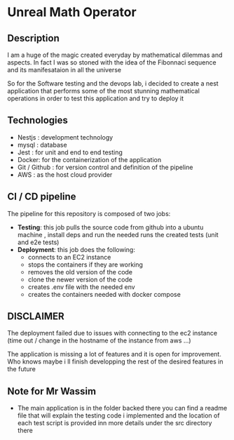 # Unreal Math Operator

## Description 

I am a huge of the magic created everyday by mathematical dilemmas and aspects. In fact I was so stoned with the idea of the Fibonnaci sequence and its manifesataion in all the universe

So for the Software testing and the devops lab, i decided to create a nest application that performs some of the most stunning mathematical operations in order to test this application and try to deploy it 

## Technologies
* Nestjs : development technology
* mysql : database
* Jest : for unit and end to end testing
* Docker: for the containerization of the application
* Git / Github : for version control and definition of the pipeline
* AWS : as the host cloud provider 

## CI / CD pipeline
The pipeline for this repository is composed of two jobs: 
* **Testing**: this job pulls the source code from github into a ubuntu machine , install deps and run the needed runs the created tests (unit and e2e tests)
* **Deployment**: this job does the following:
    * connects to an EC2 instance 
    * stops the containers if they are working
    * removes the old version of the code 
    * clone the newer version of the code
    * creates .env file with the needed env 
    * creates the containers needed with docker compose

## DISCLAIMER
The deployment failed due to issues with connecting to the ec2 instance (time out / change in the hostname of the instance from aws ...)

The application is missing a lot of features and it is open for improvement. Who knows maybe i ll finish developping the rest of the desired features in the future

## Note for Mr Wassim
* The main application is in the folder backed there you can find a readme file that will explain the testing code i implemented and the location of each test script is provided inn more details under the src directory there